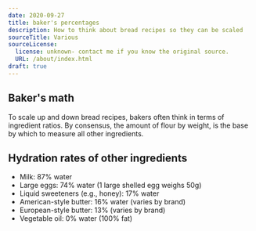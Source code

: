 ```yaml
---
date: 2020-09-27
title: baker's percentages
description: How to think about bread recipes so they can be scaled
sourceTitle: Various
sourceLicense:
  license: unknown- contact me if you know the original source.
  URL: /about/index.html
draft: true
---
```

## Baker's math

To scale up and down bread recipes, bakers often think in terms of ingredient ratios. By consensus, the amount of flour by weight, is the base by which to measure all other ingredients.

## Hydration rates of other ingredients

- Milk: 87% water
- Large eggs: 74% water (1 large shelled egg weighs 50g)
- Liquid sweeteners (e.g., honey): 17% water
- American-style butter: 16% water (varies by brand)
- European-style butter: 13% (varies by brand)
- Vegetable oil: 0% water (100% fat)
